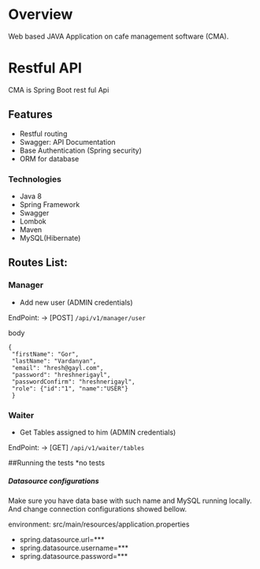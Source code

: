 # Overview
Web based JAVA Application on cafe management software (CMA).


# Restful API

CMA is Spring Boot rest ful Api

## Features

- Restful routing
- Swagger: API Documentation 
- Base Authentication (Spring security)
- ORM for database

### Technologies

- Java 8
- Spring Framework
- Swagger
- Lombok
- Maven
- MySQL(Hibernate)

## Routes List:

### Manager

* Add new user (ADMIN credentials)

EndPoint: -> [POST]  `/api/v1/manager/user`

body

```
{
 "firstName": "Gor",
 "lastName": "Vardanyan",
 "email": "hresh@gayl.com",
 "password": "hreshnerigayl",
 "passwordConfirm": "hreshnerigayl",
 "role": {"id":"1", "name":"USER"}
 }
 ```

### Waiter

* Get Tables assigned to him (ADMIN credentials)

EndPoint: -> [GET]  `/api/v1/waiter/tables`


##Running the tests
  *no tests
  
  
##### Datasource configurations

Make sure you have data base with such name and MySQL running locally.
And change connection configurations showed bellow.

environment: src/main/resources/application.properties<br />

- spring.datasource.url=***
- spring.datasource.username=***
- spring.datasource.password=***